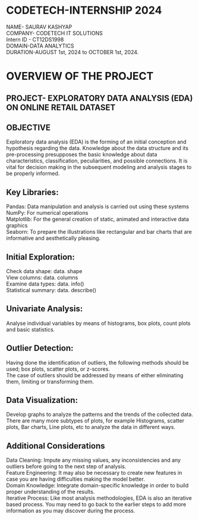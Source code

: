 # CODETECH-INTERNSHIP 2024
NAME- SAURAV KASHYAP  
COMPANY- CODETECH IT SOLUTIONS  
Intern ID - CT12DS1998  
DOMAIN-DATA ANALYTICS  
DURATION-AUGUST 1st, 2024 to OCTOBER 1st, 2024.


# OVERVIEW OF THE PROJECT #

## PROJECT- EXPLORATORY DATA ANALYSIS (EDA) ON ONLINE RETAIL DATASET

## OBJECTIVE
Exploratory data analysis (EDA) is the forming of an initial conception and hypothesis regarding the data. Knowledge about the data structure and its pre-processing presupposes the basic knowledge about data characteristics, classification, peculiarities, and possible connections. It is vital for decision making in the subsequent modeling and analysis stages to be properly informed.

## Key Libraries:
 Pandas: Data manipulation and analysis is carried out using these systems  
 NumPy: For numerical operations  
 Matplotlib: For the general creation of static, animated and interactive data graphics  
 Seaborn: To prepare the illustrations like rectangular and bar charts that are informative and aesthetically pleasing.
## Initial Exploration:
Check data shape: data. shape  
View columns: data. columns  
Examine data types: data. info()  
Statistical summary: data. describe()  
## Univariate Analysis:
Analyse individual variables by means of histograms, box plots, count plots and basic statistics.
## Outlier Detection:
Having done the identification of outliers, the following methods should be used; box plots, scatter plots, or z-scores.  
The case of outliers should be addressed by means of either eliminating them, limiting or transforming them.
## Data Visualization:
Develop graphs to analyze the patterns and the trends of the collected data.  
There are many more subtypes of plots, for example Histograms, scatter plots, Bar charts, Line plots, etc to analyze the data in different ways.


## Additional Considerations
 Data Cleaning: Impute any missing values, any inconsistencies and any outliers before going to the next step of analysis.  
 Feature Engineering: It may also be necessary to create new features in case you are having difficulties making the model better.  
 Domain Knowledge: Integrate domain-specific knowledge in order to build proper understanding of the results.  
 Iterative Process: Like most analysis methodologies, EDA is also an iterative based process. You may need to go back to the earlier steps to add more information as you may 
  discover during the process.
